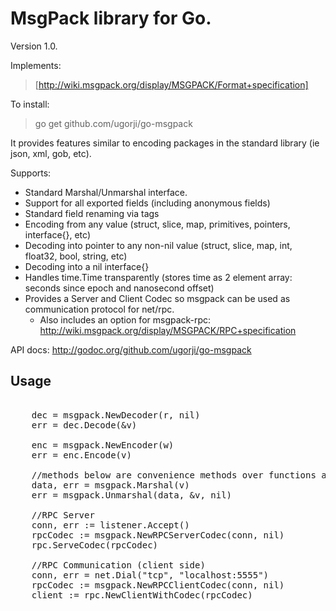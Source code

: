 MsgPack library for Go.
=======================

Version 1.0.

Implements:
>  [http://wiki.msgpack.org/display/MSGPACK/Format+specification]

To install:
>  go get github.com/ugorji/go-msgpack

It provides features similar to encoding packages in the standard library (ie json, xml, gob, etc).

Supports:
  * Standard Marshal/Unmarshal interface.
  * Support for all exported fields (including anonymous fields)
  * Standard field renaming via tags
  * Encoding from any value (struct, slice, map, primitives, pointers, interface{}, etc)
  * Decoding into pointer to any non-nil value (struct, slice, map, int, float32, bool, string, etc)
  * Decoding into a nil interface{} 
  * Handles time.Time transparently (stores time as 2 element array: seconds since epoch and nanosecond offset)
  * Provides a Server and Client Codec so msgpack can be used as communication protocol for net/rpc.
    * Also includes an option for msgpack-rpc: http://wiki.msgpack.org/display/MSGPACK/RPC+specification

API docs: http://godoc.org/github.com/ugorji/go-msgpack

Usage
-----

<pre>

    dec = msgpack.NewDecoder(r, nil)  
    err = dec.Decode(&v)  
    
    enc = msgpack.NewEncoder(w)  
    err = enc.Encode(v)  
    
    //methods below are convenience methods over functions above.  
    data, err = msgpack.Marshal(v)  
    err = msgpack.Unmarshal(data, &v, nil)  
    
    //RPC Server
    conn, err := listener.Accept()
    rpcCodec := msgpack.NewRPCServerCodec(conn, nil)
    rpc.ServeCodec(rpcCodec)

    //RPC Communication (client side)
    conn, err = net.Dial("tcp", "localhost:5555")  
    rpcCodec := msgpack.NewRPCClientCodec(conn, nil)  
    client := rpc.NewClientWithCodec(rpcCodec)  

</pre>
